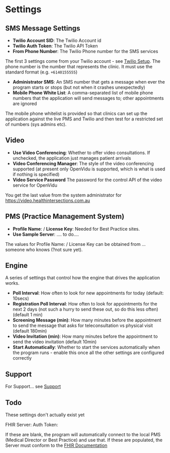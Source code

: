# Settings

## SMS Message Settings

* **Twilio Account SID**: The Twilio Account id
* **Twilio Auth Token**: The Twilio API Token
* **From Phone Number**: The Twilio Phone number for the SMS services 

The first 3 settings come from your Twilio account - see [Twilio Setup](Twilio.md). The phone number is the number that represents 
the clinic. It must use the standard format (e.g. `+6140155555`)

* **Administrator SMS**: An SMS number that gets a message when ever the program starts or stops (but not when it crashes unexpectedly)
* **Mobile Phone White List**: A comma-separated list of mobile phone numbers that the application will send messages to; other appointments are ignored 

The mobile phone whitelist is provided so that clinics can set up the application against the live PMS and Twilio and then test for a restricted set of numbers (sys admins etc).

## Video

* **Use Video Conferencing**: Whether to offer video consultations. If unchecked, the application just manages patient arrivals
* **Video Conferencing Manager**: The style of the video conferencing supported (at present only OpenVidu is supported, which is what is used if nothing is specified)
* **Video Service Password** The password for the control API of the video service for OpenVidu

You get the last value from the system administrator for https://video.healthintersections.com.au

## PMS (Practice Management System) 

* **Profile Name**: / **License Key**: Needed for Best Practice sites. 
* **Use Sample Server**: .... to do....

The values for  Profile Name: / License Key can be obtained from ... someone who knows (?not sure yet).

## Engine

A series of settings that control how the engine that drives the application works. 

* **Poll Interval**: How often to look for new appointments for today (default: 10secs)
* **Registration Poll Interval**: How often to look for appointments for the next 2 days (not such a hurry to send these out, so do this less often) (default 1 min)
* **Screening Message (min)**: How many minutes before the appointment to send the message that asks for teleconsultation vs physical visit (default 180min)
* **Video Invitation (min)**: How many minutes before the appointment to send the video invitation (default 10min)
* **Start Automatically**: Whether to start the services automatically when the program runs - enable this once all the other settings are configured correctly

## Support

For Support...  see [Support](Support.md)

## Todo

These settings don't actually exist yet

FHIR Server:
Auth Token: 

If these are blank, the program will automatically connect to the local PMS 
(Medical Director or Best Practice) and use that. If these are populated,
the Server must conform to the [FHIR Documentation](FHIRDocumentation.md)
